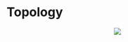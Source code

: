 # Topology

<p align="center">
  <img src="https://www.lucidchart.com/publicSegments/view/e989f28a-2be0-4032-b578-8e0e05b3e7b7/image.png">
</p>


